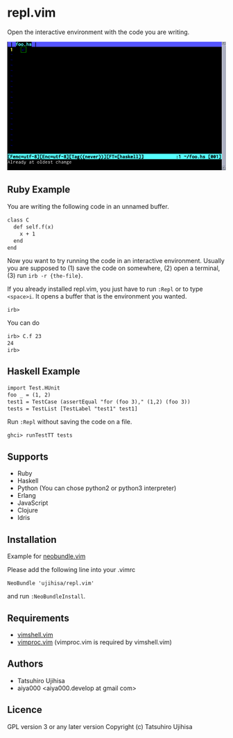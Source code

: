 # repl.vim

Open the interactive environment with the code you are writing.

![example](top.gif)

## Ruby Example

You are writing the following code in an unnamed buffer.

    class C
      def self.f(x)
        x + 1
      end
    end

Now you want to try running the code in an interactive environment. Usually you are supposed to (1) save the code on somewhere, (2) open a terminal, (3) run `irb -r {the-file}`.

If you already installed repl.vim, you just have to run `:Repl` or to type `<space>i`. It opens a buffer that is the environment you wanted.

    irb>

You can do

    irb> C.f 23
    24
    irb>

## Haskell Example

    import Test.HUnit
    foo _ = (1, 2)
    test1 = TestCase (assertEqual "for (foo 3)," (1,2) (foo 3))
    tests = TestList [TestLabel "test1" test1]

Run `:Repl` without saving the code on a file.

    ghci> runTestTT tests

## Supports

* Ruby
* Haskell
* Python (You can chose python2 or python3 interpreter)
* Erlang
* JavaScript
* Clojure
* Idris

## Installation

Example for [neobundle.vim](https://github.com/Shougo/neobundle.vim)

Please add the following line into your .vimrc

    NeoBundle 'ujihisa/repl.vim'

and run `:NeoBundleInstall`.

## Requirements

* [vimshell.vim](https://github.com/Shougo/vimshell.vim)
* [vimproc.vim](https://github.com/Shougo/vimproc.vim) (vimproc.vim is required by vimshell.vim)

## Authors

* Tatsuhiro Ujihisa <ujihisa at gmail com>
* aiya000 <aiya000.develop at gmail com>

## Licence

GPL version 3 or any later version
Copyright (c) Tatsuhiro Ujihisa
